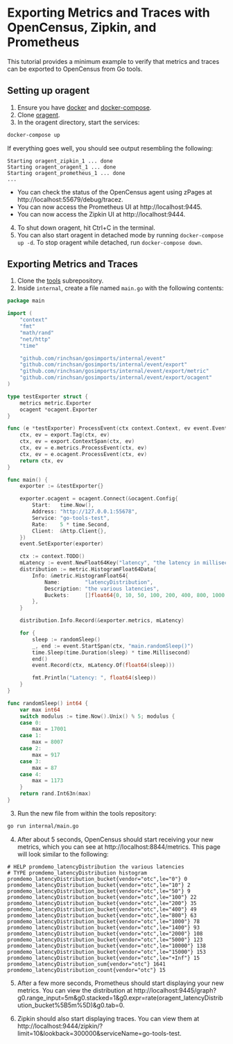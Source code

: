 # Exporting Metrics and Traces with OpenCensus, Zipkin, and Prometheus

This tutorial provides a minimum example to verify that metrics and traces
can be exported to OpenCensus from Go tools.

## Setting up oragent

1. Ensure you have [docker](https://www.docker.com/get-started) and [docker-compose](https://docs.docker.com/compose/install/).
2. Clone [oragent](https://github.com/orijtech/oragent).
3. In the oragent directory, start the services:
```bash
docker-compose up
```
If everything goes well, you should see output resembling the following:
```
Starting oragent_zipkin_1 ... done
Starting oragent_oragent_1 ... done
Starting oragent_prometheus_1 ... done
...
```
* You can check the status of the OpenCensus agent using zPages at http://localhost:55679/debug/tracez.
* You can now access the Prometheus UI at http://localhost:9445.
* You can now access the Zipkin UI at http://localhost:9444.
4. To shut down oragent, hit Ctrl+C in the terminal.
5. You can also start oragent in detached mode by running `docker-compose up -d`. To stop oragent while detached, run `docker-compose down`.

## Exporting Metrics and Traces
1. Clone the [tools](https://golang.org/x/tools) subrepository.
1. Inside `internal`, create a file named `main.go` with the following contents:
```go
package main

import (
	"context"
	"fmt"
	"math/rand"
	"net/http"
	"time"

	"github.com/rinchsan/gosimports/internal/event"
	"github.com/rinchsan/gosimports/internal/event/export"
	"github.com/rinchsan/gosimports/internal/event/export/metric"
	"github.com/rinchsan/gosimports/internal/event/export/ocagent"
)

type testExporter struct {
	metrics metric.Exporter
	ocagent *ocagent.Exporter
}

func (e *testExporter) ProcessEvent(ctx context.Context, ev event.Event) (context.Context, event.Event) {
	ctx, ev = export.Tag(ctx, ev)
	ctx, ev = export.ContextSpan(ctx, ev)
	ctx, ev = e.metrics.ProcessEvent(ctx, ev)
	ctx, ev = e.ocagent.ProcessEvent(ctx, ev)
	return ctx, ev
}

func main() {
	exporter := &testExporter{}

	exporter.ocagent = ocagent.Connect(&ocagent.Config{
		Start:   time.Now(),
		Address: "http://127.0.0.1:55678",
		Service: "go-tools-test",
		Rate:    5 * time.Second,
		Client:  &http.Client{},
	})
	event.SetExporter(exporter)

	ctx := context.TODO()
	mLatency := event.NewFloat64Key("latency", "the latency in milliseconds")
	distribution := metric.HistogramFloat64Data{
		Info: &metric.HistogramFloat64{
			Name:        "latencyDistribution",
			Description: "the various latencies",
			Buckets:     []float64{0, 10, 50, 100, 200, 400, 800, 1000, 1400, 2000, 5000, 10000, 15000},
		},
	}

	distribution.Info.Record(&exporter.metrics, mLatency)

	for {
		sleep := randomSleep()
		_, end := event.StartSpan(ctx, "main.randomSleep()")
		time.Sleep(time.Duration(sleep) * time.Millisecond)
		end()
		event.Record(ctx, mLatency.Of(float64(sleep)))

		fmt.Println("Latency: ", float64(sleep))
	}
}

func randomSleep() int64 {
	var max int64
	switch modulus := time.Now().Unix() % 5; modulus {
	case 0:
		max = 17001
	case 1:
		max = 8007
	case 2:
		max = 917
	case 3:
		max = 87
	case 4:
		max = 1173
	}
	return rand.Int63n(max)
}

```
3. Run the new file from within the tools repository:
```bash
go run internal/main.go
```
4. After about 5 seconds, OpenCensus should start receiving your new metrics, which you can see at http://localhost:8844/metrics. This page will look similar to the following:
```
# HELP promdemo_latencyDistribution the various latencies
# TYPE promdemo_latencyDistribution histogram
promdemo_latencyDistribution_bucket{vendor="otc",le="0"} 0
promdemo_latencyDistribution_bucket{vendor="otc",le="10"} 2
promdemo_latencyDistribution_bucket{vendor="otc",le="50"} 9
promdemo_latencyDistribution_bucket{vendor="otc",le="100"} 22
promdemo_latencyDistribution_bucket{vendor="otc",le="200"} 35
promdemo_latencyDistribution_bucket{vendor="otc",le="400"} 49
promdemo_latencyDistribution_bucket{vendor="otc",le="800"} 63
promdemo_latencyDistribution_bucket{vendor="otc",le="1000"} 78
promdemo_latencyDistribution_bucket{vendor="otc",le="1400"} 93
promdemo_latencyDistribution_bucket{vendor="otc",le="2000"} 108
promdemo_latencyDistribution_bucket{vendor="otc",le="5000"} 123
promdemo_latencyDistribution_bucket{vendor="otc",le="10000"} 138
promdemo_latencyDistribution_bucket{vendor="otc",le="15000"} 153
promdemo_latencyDistribution_bucket{vendor="otc",le="+Inf"} 15
promdemo_latencyDistribution_sum{vendor="otc"} 1641
promdemo_latencyDistribution_count{vendor="otc"} 15
```
5. After a few more seconds, Prometheus should start displaying your new metrics. You can view the distribution at http://localhost:9445/graph?g0.range_input=5m&g0.stacked=1&g0.expr=rate(oragent_latencyDistribution_bucket%5B5m%5D)&g0.tab=0.

6. Zipkin should also start displaying traces. You can view them at http://localhost:9444/zipkin/?limit=10&lookback=300000&serviceName=go-tools-test.
